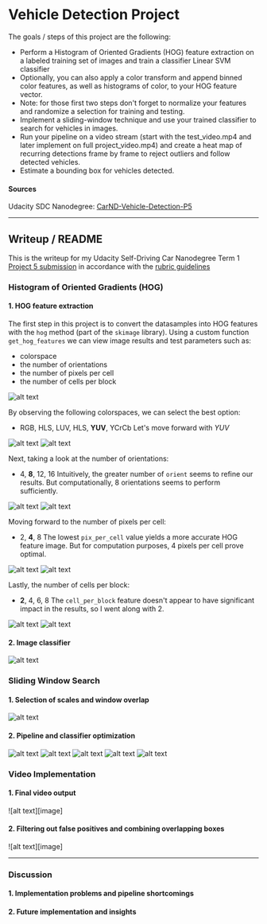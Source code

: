 # **Vehicle Detection Project**

The goals / steps of this project are the following:

* Perform a Histogram of Oriented Gradients (HOG) feature extraction on a labeled training set of images and train a classifier Linear SVM classifier
* Optionally, you can also apply a color transform and append binned color features, as well as histograms of color, to your HOG feature vector.
* Note: for those first two steps don't forget to normalize your features and randomize a selection for training and testing.
* Implement a sliding-window technique and use your trained classifier to search for vehicles in images.
* Run your pipeline on a video stream (start with the test_video.mp4 and later implement on full project_video.mp4) and create a heat map of recurring detections frame by frame to reject outliers and follow detected vehicles.
* Estimate a bounding box for vehicles detected.

[//]: # (Image References)

[image1]: ./output_images/fig1_classData.png "Dataset"
[image2]: ./output_images/fig2.1_HOG.png "HOG"
[image3]: ./output_images/fig2.2-1_HOGsample.png "HOG, cspace sample"
[image4]: ./output_images/fig2.2-2_HOGcspace.png "HOG, cspace variation"
[image5]: ./output_images/fig2.3-1_HOGsample.png "HOG, orient sample"
[image6]: ./output_images/fig2.3-2_HOGorient.png "HOG, orient variation"
[image7]: ./output_images/fig2.4-1_HOGsample.png "HOG, pix per cell sample"
[image8]: ./output_images/fig2.4-2_HOGppc.png "HOG, pix per cell variation"
[image9]: ./output_images/fig2.5-1_HOGsample.png "HOG, cell per block sample"
[image10]: ./output_images/fig2.5-2_HOGcpb.png "HOG, cell per block variation"
[image11]: ./output_images/fig3.1_windows.png "Search windows"
[image12]: ./output_images/fig3.2_carsBoxes.png "Car matches"
[image13]: ./output_images/fig4.1_heatmap.png "Heat map"
[image14]: ./output_images/fig4.2_threshmap.png "Threshold map"
[image15]: ./output_images/fig4.3_carsDetected.png "Detected cars"
[image16]: ./output_images/fig5_imagesCarsDetected.png "Detected cars in test images"

#### Sources 
Udacity SDC Nanodegree: [CarND-Vehicle-Detection-P5](https://github.com/udacity/CarND-Vehicle-Detection)


---

## Writeup / README

This is the writeup for my Udacity Self-Driving Car Nanodegree Term 1 [Project 5 submission]() in accordance with the [rubric guidelines](https://review.udacity.com/#!/rubrics/513/view)


### Histogram of Oriented Gradients (HOG)

#### 1. HOG feature extraction

The first step in this project is to convert the datasamples into HOG features with the `hog` method (part of the `skimage` library). Using a custom function `get_hog_features` we can view image results and test parameters such as:
* colorspace
* the number of orientations
* the number of pixels per cell
* the number of cells per block

![alt text][image2]

By observing the following colorspaces, we can select the best option:
* RGB, HLS, LUV, HLS, **YUV**, YCrCb
Let's move forward with *YUV*

![alt text][image3] 
![alt text][image4]

Next, taking a look at the number of orientations:
* 4, **8**, 12, 16
Intuitively, the greater number of `orient` seems to refine our results. But computationally, 8 orientations seems to perform sufficiently.

![alt text][image5] 
![alt text][image6]

Moving forward to the number of pixels per cell:
* 2, **4**, 8
The lowest `pix_per_cell` value yields a more accurate HOG feature image. But for computation purposes, 4 pixels per cell prove optimal.

![alt text][image7] 
![alt text][image8]

Lastly, the number of cells per block:
* **2**, 4, 6, 8
The `cell_per_block` feature doesn't appear to have significant impact in the results, so I went along with 2.

![alt text][image9] 
![alt text][image10]


#### 2. Image classifier

![alt text][image1]


### Sliding Window Search

#### 1. Selection of scales and window overlap

![alt text][image11]

#### 2. Pipeline and classifier optimization

![alt text][image12]
![alt text][image13]
![alt text][image14]
![alt text][image15]
![alt text][image16]


### Video Implementation

#### 1. Final video output

![alt text][image]

#### 2. Filtering out false positives and combining overlapping boxes

![alt text][image]


---

### Discussion

#### 1. Implementation problems and pipeline shortcomings


#### 2. Future implementation and insights

